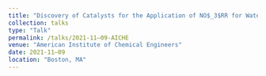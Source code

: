 ```yaml
---
title: "Discovery of Catalysts for the Application of NO$_3$RR for Water Purification Using Machine Learning Techniques"
collection: talks
type: "Talk"
permalink: /talks/2021-11–09-AICHE
venue: "American Institute of Chemical Engineers"
date: 2021-11–09
location: "Boston, MA"
---
```

